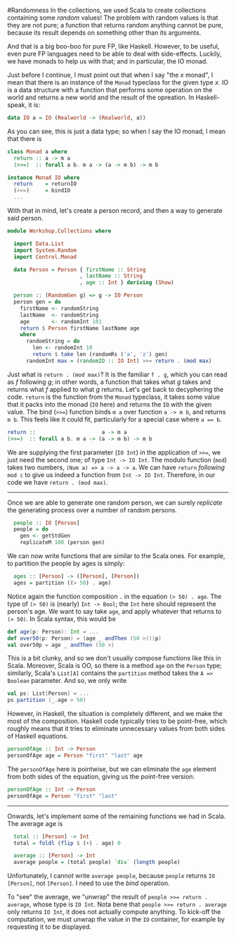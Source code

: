 #Randomness
In the collections, we used Scala to create collections containing some _random_ values! The problem with random values is that they are not pure; a function that returns random anything cannot be pure, because its result depends on something other than its arguments.

And that is a big boo-boo for pure FP, like Haskell. However, to be useful, even pure FP languages need to be able to deal with side-effects. Luckily, we have monads to help us with that; and in particular, the IO monad.

Just before I continue, I must point out that when I say "the _x_ monad", I mean that there is an instance of the ``Monad`` typeclass for the given type _x_. IO is a data structure with a function that performs some operation on the world and returns a new world and the result of the opreation. In Haskell-speak, it is:

```haskell
data IO a = IO (Realworld -> (Realworld, a))
```

As you can see, this is just a data type; so when I say the IO monad, I mean that there is 

```haskell
class Monad a where
  return :: a -> m a
  (>>=)  :: forall a b. m a -> (a -> m b) -> m b
```

```haskell
instance Monad IO where
  return    = returnIO
  (>>=)     = bindIO
  ...
```

With that in mind, let's create a person record, and then a way to generate said person.

```haskell
module Workshop.Collections where

  import Data.List
  import System.Random
  import Control.Monad

  data Person = Person { firstName :: String
                       , lastName :: String
                       , age :: Int } deriving (Show)

  person :: (RandomGen g) => g -> IO Person
  person gen = do
    firstName <- randomString
    lastName  <- randomString
    age       <- randomInt 101
    return $ Person firstName lastName age 
    where
      randomString = do
        len <- randomInt 10
        return $ take len (randomRs ('a', 'z') gen)
      randomInt max = (randomIO :: IO Int) >>= return . (mod max)
```

Just what is ``return . (mod max)``? It is the familiar ``f . g``, which you can read as _f_ following _g_; in other words, a function that takes what _g_ takes and returns what _f_ applied to what _g_ returns. Let's get back to decyphering the code. ``return`` is the function from the ``Monad`` typeclass, it takes some value that it packs into the monad (``IO`` here) and returns the ``IO`` with the given value. The bind (``>>=``) function binds ``m a`` over function ``a -> m b``, and returns ``m b``. This feels like it could fit, particularly for a special case where ``a == b``.

```haskell
return ::                     a -> m a
(>>=)  :: forall a b. m a -> (a -> m b) -> m b
```

We are supplying the first parameter (``IO Int``) in the application of ``>>=``, we just need the second one; of type ``Int -> IO Int``. The modulo function (``mod``) takes two numbers, ``(Num a) => a -> a -> a``. We can have ``return`` _following_ ``mod c`` to give us indeed a function from ``Int -> IO Int``. Therefore, in our code we have ``return . (mod max)``.

--- 

Once we are able to generate one random person, we can surely _replicate_ the generating process over a number of random persons.

```haskell
  people :: IO [Person]
  people = do
    gen <- getStdGen
    replicateM 100 (person gen)
```

We can now write functions that are similar to the Scala ones. For example, to partition the people by ages is simply:


```haskell
  ages :: [Person] -> ([Person], [Person])
  ages = partition ((> 50) . age)
```

Notice again the function composition ``.`` in the equation ``(> 50) . age``. The type of ``(> 50)`` is (nearly) ``Int -> Bool``; the ``Int`` here should represent the person's age. We want to say take ``age``, and apply whatever that returns to ``(> 50)``. In Scala syntax, this would be

```scala
def age(p: Person): Int = ...
def over50(p: Person) = (age _ andThen (50 >))(p)
val over50p = age _ andThen (50 >)
```

This is a bit clunky, and so we don't usually compose functions like this in Scala. Moreover, Scala is OO, so there is a method ``age`` on the ``Person`` type; similarly, Scala's ``List[A]`` contains the ``partition`` method takes the ``A => Boolean`` parameter. And so, we only write

```scala
val ps: List[Person] = ...
ps partition (_.age > 50)
```

However, in Haskell, the situation is completely different, and we make the most of the composition. Haskell code typically tries to be point-free, which roughly means that it tries to eliminate unnecessary values from both sides of Haskell equations.


```haskell
personOfAge :: Int -> Person
personOfAge age = Person "first" "last" age
```

The ``personOfAge`` here is pointwise, but we can eliminate the ``age`` element from both sides of the equation, giving us the point-free version:


```haskell
personOfAge :: Int -> Person
personOfAge = Person "first" "last"
```

---

Onwards, let's implement some of the remaining functions we had in Scala. The average age is 

```haskell
  total :: [Person] -> Int
  total = foldl (flip $ (+) . age) 0

  average :: [Person] -> Int
  average people = (total people) `div` (length people)
```

Unfortunately, I cannot write ``average people``, because ``people`` returns ``IO [Person]``, 
not ``[Person]``. I need to use the _bind_ operation.

To "see" the average, we "unwrap" the result of ``people >>= return . average``, whose type is ``IO Int``. Nota bene that ``people >>= return . average`` only returns ``IO Int``, it does not actually compute anything. To kick-off the computation, we must unwrap the value in the ``IO`` container, for example by requesting it to be displayed.